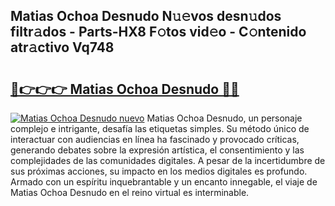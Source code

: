 ## Matias Ochoa Desnudo N𝚞𝚎vos desn𝚞dos filtr𝚊dos - Parts-HX8 F𝚘tos vid𝚎o - C𝚘ntenido atr𝚊ctivo Vq748

# <h2><a href="http://mbdbzjp.tromn.icu/?c=Matias+Ochoa+Desnudo">🔗👉👉👉 Matias Ochoa Desnudo 🔗🔗</a></h2>

[![Matias Ochoa Desnudo nuevo](https://i.imgur.com/pEAQMta.gif)](http://mbdbzjp.tromn.icu/?c=Matias+Ochoa+Desnudo)
Matias Ochoa Desnudo, un personaje complejo e intrigante, desafía las etiquetas simples. Su método único de interactuar con audiencias en línea ha fascinado y provocado críticas, generando debates sobre la expresión artística, el consentimiento y las complejidades de las comunidades digitales. A pesar de la incertidumbre de sus próximas acciones, su impacto en los medios digitales es profundo. Armado con un espíritu inquebrantable y un encanto innegable, el viaje de Matias Ochoa Desnudo en el reino virtual es interminable.
